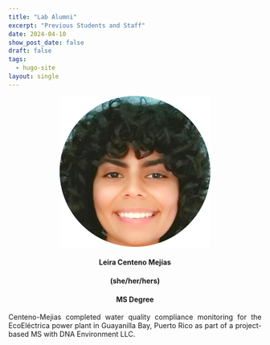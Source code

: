 ```yaml
---
title: "Lab Alumni"
excerpt: "Previous Students and Staff"
date: 2024-04-10
show_post_date: false
draft: false
tags:
  - hugo-site
layout: single
---
```


<div style="text-align: center;">
<img src="LeiraCentenoMejias.png" width="300">

#### Leira Centeno Mejías
#### (she/her/hers)
#### MS Degree
</div>

<div style="text-align: justify;">

Centeno-Mejias completed water quality compliance monitoring for the EcoEléctrica power plant in Guayanilla Bay, Puerto Rico as part of a project-based MS with DNA Environment LLC. 

</div>